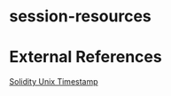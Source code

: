 # session-resources


# External References

[Solidity Unix Timestamp](https://soliditytips.com/articles/solidity-dates-time-operations/)
